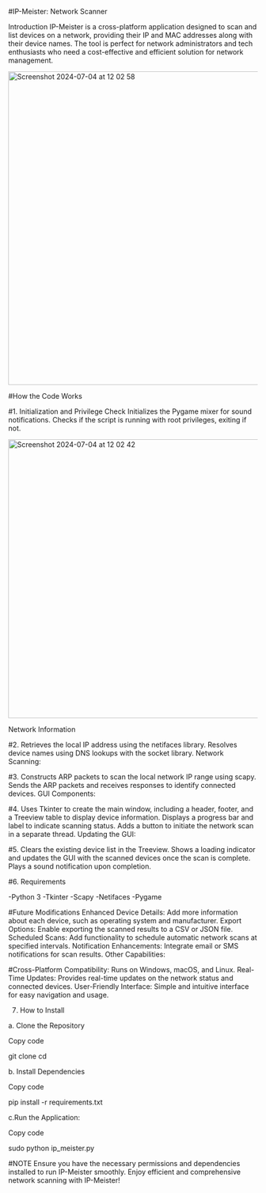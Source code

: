 #IP-Meister: Network Scanner


Introduction
IP-Meister is a cross-platform application designed to scan and list devices on a network, providing their IP and MAC addresses along with their device names. The tool is perfect for network administrators and tech enthusiasts who need a cost-effective and efficient solution for network management.

<img width="634" alt="Screenshot 2024-07-04 at 12 02 58" src="https://github.com/Kenny254/IP-Meister-Network-Scanner/assets/22868045/ba860ddd-7d50-4a21-bb42-c80eb7a00eac">


#How the Code Works

#1. Initialization and Privilege Check
Initializes the Pygame mixer for sound notifications.
Checks if the script is running with root privileges, exiting if not.

<img width="564" alt="Screenshot 2024-07-04 at 12 02 42" src="https://github.com/Kenny254/IP-Meister-Network-Scanner/assets/22868045/1f9db398-4573-4c8d-8604-7b051c832066">

Network Information

#2. Retrieves the local IP address using the netifaces library.
Resolves device names using DNS lookups with the socket library.
Network Scanning:

#3. Constructs ARP packets to scan the local network IP range using scapy.
Sends the ARP packets and receives responses to identify connected devices.
GUI Components:

#4. Uses Tkinter to create the main window, including a header, footer, and a Treeview table to display device information.
Displays a progress bar and label to indicate scanning status.
Adds a button to initiate the network scan in a separate thread.
Updating the GUI:

#5. Clears the existing device list in the Treeview.
Shows a loading indicator and updates the GUI with the scanned devices once the scan is complete.
Plays a sound notification upon completion.

#6. Requirements

-Python 3
-Tkinter
-Scapy
-Netifaces
-Pygame

#Future Modifications
Enhanced Device Details: Add more information about each device, such as operating system and manufacturer.
Export Options: Enable exporting the scanned results to a CSV or JSON file.
Scheduled Scans: Add functionality to schedule automatic network scans at specified intervals.
Notification Enhancements: Integrate email or SMS notifications for scan results.
Other Capabilities:

#Cross-Platform Compatibility: Runs on Windows, macOS, and Linux.
Real-Time Updates: Provides real-time updates on the network status and connected devices.
User-Friendly Interface: Simple and intuitive interface for easy navigation and usage.


7. How to Install

a. Clone the Repository

Copy code

git clone <GitHub Repository URL>
cd <Repository Directory>

b. Install Dependencies

Copy code

pip install -r requirements.txt

c.Run the Application:

Copy code

sudo python ip_meister.py


#NOTE
Ensure you have the necessary permissions and dependencies installed to run IP-Meister smoothly. Enjoy efficient and comprehensive network scanning with IP-Meister!
